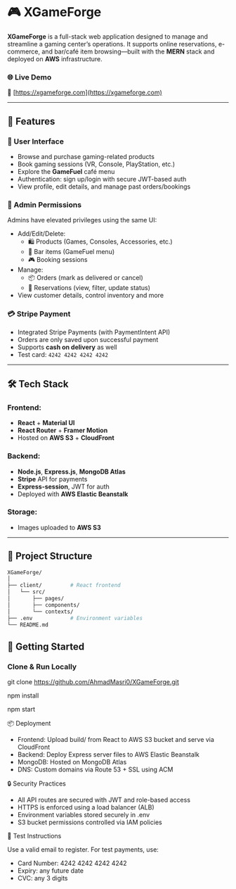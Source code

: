 # 🎮 XGameForge

**XGameForge** is a full-stack web application designed to manage and streamline a gaming center’s operations. It supports online reservations, e-commerce, and bar/café item browsing—built with the **MERN** stack and deployed on **AWS** infrastructure.

### 🌐 Live Demo
🔗 [https://xgameforge.com](https://xgameforge.com)

---

## 🧩 Features

### 👥 User Interface
- Browse and purchase gaming-related products
- Book gaming sessions (VR, Console, PlayStation, etc.)
- Explore the **GameFuel** café menu
- Authentication: sign up/login with secure JWT-based auth
- View profile, edit details, and manage past orders/bookings

### 🔐 Admin Permissions
Admins have elevated privileges using the same UI:
- Add/Edit/Delete:
  - 🛍️ Products (Games, Consoles, Accessories, etc.)
  - 🍔 Bar items (GameFuel menu)
  - 🎮 Booking sessions
- Manage:
  - 📦 Orders (mark as delivered or cancel)
  - 📅 Reservations (view, filter, update status)
- View customer details, control inventory and more

### 💳 Stripe Payment
- Integrated Stripe Payments (with PaymentIntent API)
- Orders are only saved upon successful payment
- Supports **cash on delivery** as well
- Test card: `4242 4242 4242 4242`

---

## 🛠️ Tech Stack

### Frontend:
- **React** + **Material UI**
- **React Router** + **Framer Motion**
- Hosted on **AWS S3** + **CloudFront**

### Backend:
- **Node.js**, **Express.js**, **MongoDB Atlas**
- **Stripe** API for payments
- **Express-session**, JWT for auth
- Deployed with **AWS Elastic Beanstalk**

### Storage:
- Images uploaded to **AWS S3**

---

## 📁 Project Structure

```bash
XGameForge/
│
├── client/         # React frontend
│   └── src/
│       ├── pages/
│       ├── components/
│       └── contexts/
├── .env            # Environment variables
└── README.md
```
## 🚀 **Getting Started**

### **Clone & Run Locally**

git clone https://github.com/AhmadMasri0/XGameForge.git

npm install

npm start

📦 Deployment
- Frontend: Upload build/ from React to AWS S3 bucket and serve via CloudFront
- Backend: Deploy Express server files to AWS Elastic Beanstalk
- MongoDB: Hosted on MongoDB Atlas
- DNS: Custom domains via Route 53 + SSL using ACM

🔒 Security Practices
- All API routes are secured with JWT and role-based access
- HTTPS is enforced using a load balancer (ALB)
- Environment variables stored securely in .env
- S3 bucket permissions controlled via IAM policies

📧 Test Instructions

  Use a valid email to register. For test payments, use:

- Card Number: 4242 4242 4242 4242
- Expiry: any future date
- CVC: any 3 digits

